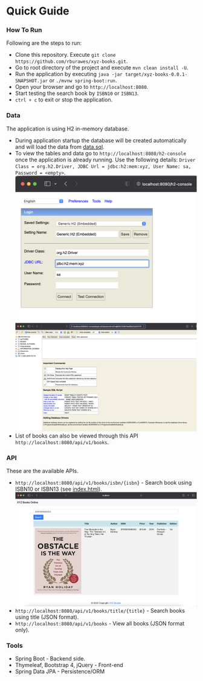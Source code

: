 # Quick Guide

### How To Run

Following are the steps to run:

* Clone this repository. Execute `git clone https://github.com/rburawes/xyz-books.git`.
* Go to root directory of the project and execute `mvn clean install -U`.
* Run the application by executing `java -jar target/xyz-books-0.0.1-SNAPSHOT.jar` or `./mvnw spring-boot:run`.
* Open your browser and go to `http://localhost:8080`.
* Start testing the search book by `ISBN10` or `ISBN13`.
* `ctrl + c` to exit or stop the application.

### Data

The application is using H2 in-memory database.

* During application startup the database will be created automatically and will load the data from [data.sql](src/main/resources/data.sql).
* To view the tables and data go to `http://localhost:8080/h2-console` once the application is already running. Use the following details: `Driver Class = org.h2.Driver, JDBC Url = jdbc:h2:mem:xyz, User Name: sa, Password = <empty>`.
![H2 Console](docs/h2-console.png)
![H2 Console](docs/h2-console-schema.png)
* List of books can also be viewed through this API `http://localhost:8080/api/v1/books`.

### API

These are the available APIs.

* `http://localhost:8080/api/v1/books/isbn/{isbn}` - Search book using ISBN10 or ISBN13 (see [index.html](src/main/resources/templates/index.html)).
![ISBN Search](docs/isbn-search.png)
* `http://localhost:8080/api/v1/books/title/{title}` - Search books using title (JSON format).
* `http://localhost:8080/api/v1/books` - View all books (JSON format only).

### Tools

* Spring Boot - Backend side.
* Thymeleaf, Bootstrap 4, jQuery - Front-end
* Spring Data JPA - Persistence/ORM
  

